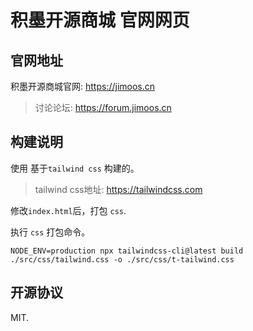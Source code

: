 # 积墨开源商城 官网网页

## 官网地址

积墨开源商城官网: https://jimoos.cn

> 讨论论坛: https://forum.jimoos.cn
## 构建说明

使用 基于`tailwind css` 构建的。

> tailwind css地址: https://tailwindcss.com 

修改`index.html`后，打包 `css`.

执行 `css` 打包命令。

`NODE_ENV=production npx tailwindcss-cli@latest build ./src/css/tailwind.css -o ./src/css/t-tailwind.css`
## 开源协议

MIT.